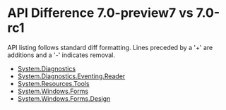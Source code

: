 # API Difference 7.0-preview7 vs 7.0-rc1

API listing follows standard diff formatting.
Lines preceded by a '+' are additions and a '-' indicates removal.

* [System.Diagnostics](7.0-rc1_System.Diagnostics.md)
* [System.Diagnostics.Eventing.Reader](7.0-rc1_System.Diagnostics.Eventing.Reader.md)
* [System.Resources.Tools](7.0-rc1_System.Resources.Tools.md)
* [System.Windows.Forms](7.0-rc1_System.Windows.Forms.md)
* [System.Windows.Forms.Design](7.0-rc1_System.Windows.Forms.Design.md)
